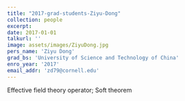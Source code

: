 ```yaml
---
title: "2017-grad-students-Ziyu-Dong"
collection: people
excerpt: 
date: 2017-01-01
talkurl: ''
image: assets/images/ZiyuDong.jpg
pers_name: 'Ziyu Dong'
grad_bs: 'University of Science and Technology of China'
enro_year: '2017' 
email_addr: 'zd79@cornell.edu'
---
```



Effective field theory operator; Soft theorem




